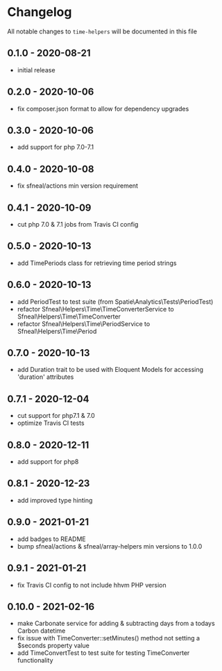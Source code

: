 # Changelog

All notable changes to `time-helpers` will be documented in this file

## 0.1.0 - 2020-08-21
- initial release


## 0.2.0 - 2020-10-06
- fix composer.json format to allow for dependency upgrades


## 0.3.0 - 2020-10-06
- add support for php 7.0-7.1


## 0.4.0 - 2020-10-08
- fix sfneal/actions min version requirement


## 0.4.1 - 2020-10-09
- cut php 7.0 & 7.1 jobs from Travis CI config


## 0.5.0 - 2020-10-13
- add TimePeriods class for retrieving time period strings


## 0.6.0 - 2020-10-13
- add PeriodTest to test suite (from Spatie\Analytics\Tests\PeriodTest)
- refactor Sfneal\Helpers\Time\TimeConverterService to Sfneal\Helpers\Time\TimeConverter
- refactor Sfneal\Helpers\Time\PeriodService to Sfneal\Helpers\Time\Period


## 0.7.0 - 2020-10-13
- add Duration trait to be used with Eloquent Models for accessing 'duration' attributes


## 0.7.1 - 2020-12-04
- cut support for php7.1 & 7.0
- optimize Travis CI tests


## 0.8.0 - 2020-12-11
- add support for php8


## 0.8.1 - 2020-12-23
- add improved type hinting


## 0.9.0 - 2021-01-21
- add badges to README
- bump sfneal/actions & sfneal/array-helpers min versions to 1.0.0


## 0.9.1 - 2021-01-21
- fix Travis CI config to not include hhvm PHP version


## 0.10.0 - 2021-02-16
- make Carbonate service for adding & subtracting days from a todays Carbon datetime
- fix issue with TimeConverter::setMinutes() method not setting a $seconds property value
- add TimeConvertTest to test suite for testing TimeConverter functionality
